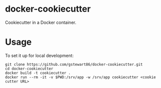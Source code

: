 # docker-cookiecutter

Cookiecutter in a Docker container.

# Usage

To set it up for local development:

```
git clone https://github.com/gstewart86/docker-cookiecutter.git
cd docker-cookiecutter
docker build -t cookiecutter .
docker run --rm -it -v $PWD:/srv/app -w /srv/app cookiecutter <cookie cutter URL>
```
